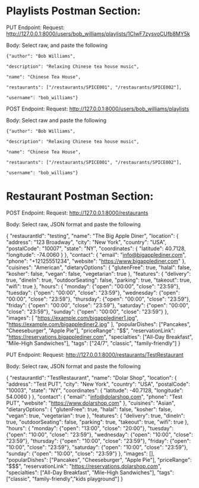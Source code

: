 # Playlists Postman Section:

PUT Endpoint:
Request: http://127.0.0.1:8000/users/bob_williams/playlists/1CIwF7zysvoCUfb8MY5k

Body: Select raw, and paste the following



    {"author": "Bob Williams",
    
    "description": "Relaxing Chinese tea house music",
    
    "name": "Chinese Tea House",
    
    "restaurants": ["/restaurants/SPICE001", "/restaurants/SPICE002"],

    "username": "bob_williams"}



POST Endpoint:
Request: http://127.0.0.1:8000/users/bob_williams/playlists

Body: Select raw and paste the following


    {"author": "Bob Williams",

    "description": "Relaxing Chinese tea house music",
    
    "name": "Chinese Tea House",
    
    "restaurants": ["/restaurants/SPICE001", "/restaurants/SPICE002"],
    
    "username": "bob_williams"}


# Restaurant Postman Section:
POST Endpoint:
Request: http://127.0.0.1:8000/restaurants

Body: Select raw, JSON format and paste the following

{
  "restaurantId": "testing",
  "name": "The Big Apple Diner",
  "location": {
    "address": "123 Broadway",
    "city": "New York",
    "country": "USA",
    "postalCode": "10007",
    "state": "NY",
    "coordinates": {
      "latitude": 40.7128,
      "longitude": -74.0060
    }
  },
  "contact": {
    "email": "info@bigapplediner.com",
    "phone": "+12125551234",
    "website": "https://www.bigapplediner.com"
  },
  "cuisines": "American",
  "dietaryOptions": {
    "glutenFree": true,
    "halal": false,
    "kosher": false,
    "vegan": false,
    "vegetarian": true
  },
  "features": {
    "delivery": true,
    "dineIn": true,
    "outdoorSeating": false,
    "parking": true,
    "takeout": true,
    "wifi": true
  },
  "hours": {
    "monday": {"open": "00:00", "close": "23:59"},
    "tuesday": {"open": "00:00", "close": "23:59"},
    "wednesday": {"open": "00:00", "close": "23:59"},
    "thursday": {"open": "00:00", "close": "23:59"},
    "friday": {"open": "00:00", "close": "23:59"},
    "saturday": {"open": "00:00", "close": "23:59"},
    "sunday": {"open": "00:00", "close": "23:59"}
  },
  "images": [
    "https://example.com/bigapplediner1.jpg",
    "https://example.com/bigapplediner2.jpg"
  ],
  "popularDishes": ["Pancakes", "Cheeseburger", "Apple Pie"],
  "priceRange": "$$",
  "reservationLink": "https://reservations.bigapplediner.com",
  "specialties": ["All-Day Breakfast", "Mile-High Sandwiches"],
  "tags": ["24/7", "classic", "family-friendly"]
}

PUT Endpoint:
Request: http://127.0.0.1:8000/restaurants/TestRestaurant

Body: Select raw, JSON format and paste the following

{
  "restaurantId": "TestRestaurant",
  "name": "Dolar Shop",
  "location": {
    "address": "Test PUT",
    "city": "New York",
    "country": "USA",
    "postalCode": "10003",
    "state": "NY",
    "coordinates": {
      "latitude": -40.7128,
      "longitude": 54.0060
    }
  },
  "contact": {
    "email": "info@dolarshop.com",
    "phone": "Test PUT",
    "website": "https://www.dolarshop.com"
  },
  "cuisines": "Asian",
  "dietaryOptions": {
    "glutenFree": true,
    "halal": false,
    "kosher": false,
    "vegan": true,
    "vegetarian": true
  },
  "features": {
    "delivery": true,
    "dineIn": true,
    "outdoorSeating": false,
    "parking": true,
    "takeout": true,
    "wifi": true
  },
  "hours": {
    "monday": {"open": "13:00", "close": "20:00"},
    "tuesday": {"open": "10:00", "close": "23:59"},
    "wednesday": {"open": "10:00", "close": "23:59"},
    "thursday": {"open": "10:00", "close": "23:59"},
    "friday": {"open": "10:00", "close": "23:59"},
    "saturday": {"open": "10:00", "close": "23:59"},
    "sunday": {"open": "10:00", "close": "23:59"}
  },
  "images": [],
  "popularDishes": ["Pancakes", "Cheeseburger", "Apple Pie"],
  "priceRange": "$$$",
  "reservationLink": "https://reservations.dolarshop.com",
  "specialties": ["All-Day Breakfast", "Mile-High Sandwiches"],
  "tags": ["classic", "family-friendly","kids playground"]
}